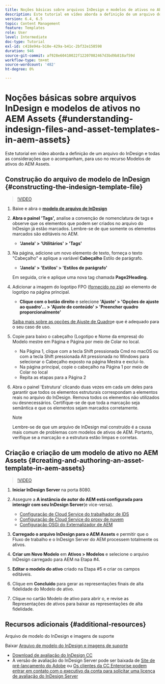 ```yaml
---
title: Noções básicas sobre arquivos InDesign e modelos de ativos no AEM Assets
description: Este tutorial em vídeo aborda a definição de um arquivo do InDesign e todas as considerações que o acompanham, para uso no recurso Modelos de ativos do AEM Assets.
version: 6.4, 6.5
topic: Content Management
feature: Templates
role: User
level: Intermediate
doc-type: Tutorial
exl-id: c418e94a-b18e-429a-b41c-2bf32e158598
duration: 946
source-git-commit: af928e60410022f12207082467d3bd9b818af59d
workflow-type: tm+mt
source-wordcount: '482'
ht-degree: 0%

---
```


# Noções básicas sobre arquivos InDesign e modelos de ativos no AEM Assets {#understanding-indesign-files-and-asset-templates-in-aem-assets}

Este tutorial em vídeo aborda a definição de um arquivo do InDesign e todas as considerações que o acompanham, para uso no recurso Modelos de ativos do AEM Assets.

## Construção do arquivo de modelo de InDesign {#constructing-the-indesign-template-file}

>[!VIDEO](https://video.tv.adobe.com/v/19293?quality=12&learn=on)

1. Baixe e abra o [**modelo de arquivo de InDesign**](assets/asset-templates-tutorial-video--supporting-files.zip)
2. **Abra o painel &#39;Tags&#39;,** analise a convenção de nomenclatura de tags e observe que os elementos que podem ser criados no arquivo do InDesign já estão marcados. Lembre-se de que somente os elementos marcados são editáveis no AEM.

   * **&#39;Janela&#39; > &#39;Utilitários&#39; > &#39;Tags&#39;**

3. Na página, adicione um novo elemento de texto, forneça o texto &quot;Cabeçalho&quot; e aplique a variável **Cabeçalho** Estilo de parágrafo.

   * **&#39;Janela&#39; > &#39;Estilos&#39; > &#39;Estilos de parágrafo&#39;**

   Em seguida, crie e aplique uma nova tag chamada **Page2Heading.**

4. Adicionar a imagem do logotipo FPO ([fornecido no zip](assets/asset-templates-tutorial-video--supporting-files.zip)) ao elemento de logotipo na página principal.

   * **Clique com o botão direito** e selecione **&#39;Ajuste&#39; > &#39;Opções de ajuste ao quadro&#39;... > &#39;Ajuste de conteúdo&#39; > &#39;Preencher quadro proporcionalmente&#39;**

   [Saiba mais sobre as opções de Ajuste de Quadro](https://helpx.adobe.com/indesign/using/frames-objects.html#fitting_objects_to_frames)e que é adequado para o seu caso de uso.

5. Copie para baixo o cabeçalho (Logotipo e Nome da empresa) do Modelo mestre em Página e Página por meio de Colar no local.

   * Na Página 1, clique com a tecla Shift pressionada Cmd no macOS ou com a tecla Shift pressionada Alt pressionada no Windows para selecionar o Cabeçalho exposto na página Mestra e excluí-lo.
   * Na página principal, copie o cabeçalho na Página 1 por meio de Colar no local
   * Repita as etapas para a Página 2

6. Abra o painel &#39;Estrutura&#39; clicando duas vezes em cada um deles para garantir que todos os elementos estruturais correspondam a elementos reais no arquivo do InDesign. Remova todos os elementos não utilizados ou desnecessários. Certifique-se de que toda a marcação seja semântica e que os elementos sejam marcados corretamente.

   >[!NOTE]
   >
   >Lembre-se de que um arquivo de InDesign mal construído é a causa mais comum de problemas com modelos de ativos de AEM. Portanto, verifique se a marcação e a estrutura estão limpas e corretas.

## Criação e criação de um modelo de ativo no AEM Assets {#creating-and-authoring-an-asset-template-in-aem-assets}

>[!VIDEO](https://video.tv.adobe.com/v/19294?quality=12&learn=on)

1. **Iniciar InDesign Server** na porta 8080.
2. Assegure a **A instância de autor do AEM está configurada para interagir com seu InDesign Server**(e vice-versa).

   * [Configuração de Cloud Service do trabalhador de IDS](http://localhost:4502/etc/cloudservices/proxy/ids.html)
   * [Configuração de Cloud Service do proxy de nuvem](http://localhost:4502/etc/cloudservices/proxy.html)
   * [Configuração OSGi do Externalizador de AEM](http://localhost:4502/system/console/configMgr)

3. **Carregado o arquivo InDesign para o AEM Assets** e permitir que o Fluxo de trabalho e o InDesign Server do AEM processem totalmente os ativos.
4. **Criar um Novo Modelo** em **Ativos > Modelos** e selecione o arquivo InDesign carregado para AEM na Etapa #4.
5. **Editar o modelo do ativo** criado na Etapa #5 e criar os campos editáveis.
6. Clique em **Concluído** para gerar as representações finais de alta fidelidade do Modelo de ativo.
7. Clique no cartão Modelo de ativo para abrir o, e revise as Representações de ativos para baixar as representações de alta fidelidade.

## Recursos adicionais {#additional-resources}

Arquivo de modelo do InDesign e imagens de suporte

Baixar [Arquivo de modelo do InDesign e imagens de suporte](assets/asset-templates-tutorial-video--supporting-files-1.zip)

* [Download de avaliação do InDesign CC](https://creative.adobe.com/products/download/indesign)
* A versão de avaliação do InDesign Server pode ser baixada de [Site de pré-lançamento do Adobe](https://www.adobeprerelease.com/) ou [Os clientes da CC Enterprise podem entrar em contato com o executivo da conta para solicitar uma licença de avaliação do InDesign Server](https://www.adobe.com/products/indesignserver/faq.html)
